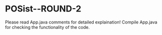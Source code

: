 # POSist--ROUND-2

Please read App.java comments for detailed explaination! Compile App.java for checking the functionality of the code.
